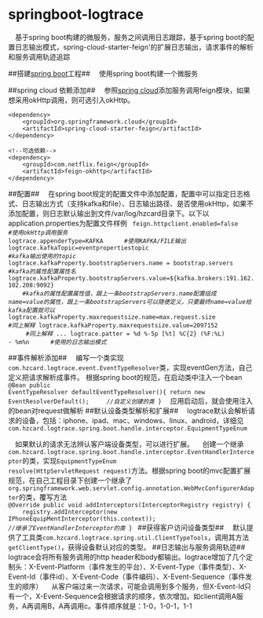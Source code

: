 # springboot-logtrace
&#8195;基于spring boot构建的微服务，服务之间调用日志跟踪，基于spring boot的配置日志输出模式，spring-cloud-starter-feign'的扩展日志输出，请求事件的解析和服务调用轨迹追踪

##搭建[spring boot](http://projects.spring.io/spring-boot/)工程##
&#8195;使用spring boot构建一个微服务

##spring cloud 依赖添加##
&#8195;参照[spring cloud](http://projects.spring.io/spring-cloud/)添加服务调用feign模块，如果想采用okHttp调用，则可选引入okHttp。
<pre><code>&lt;dependency&gt;
	&lt;groupId>org.springframework.cloud&lt;/groupId&gt;
	&lt;artifactId>spring-cloud-starter-feign&lt;/artifactId&gt;
&lt;/dependency&gt;

&lt;!--可选依赖--&gt;
&lt;dependency&gt;
	&lt;groupId&gt;com.netflix.feign&lt;/groupId&gt;
	&lt;artifactId&gt;feign-okhttp&lt;/artifactId&gt;
&lt;/dependency&gt;
</code></pre>
##配置##
&#8195;在spring boot规定的配置文件中添加配置，配置中可以指定日志格式、日志输出方式（支持kafka和file）、日志输出路径、是否使用okHttp，如果不添加配置，则日志默认输出到文件/var/log/hzcard目录下。以下以application.properties为配置文件样例
<code>
feign.httpclient.enabled=false	&nbsp;&nbsp;&nbsp;&nbsp;	*#使用okHttp调用服务*
logtrace.appenderType=KAFKA &nbsp;&nbsp;&nbsp;&nbsp;           *#使用KAFKA/FILE输出*
logtrace.kafkaTopic=eventpropertiestopic   &nbsp;&nbsp;&nbsp;&nbsp; *#kafka输出使用的topic*
logtrace.kafkaProperty.bootstrapServers.name = bootstrap.servers &nbsp;&nbsp;&nbsp;&nbsp;   *#kafka的属性配置属性名*
logtrace.kafkaProperty.bootstrapServers.value=${kafka.brokers:191.162.102.208:9092} &nbsp;&nbsp;&nbsp;&nbsp;*#kafka的属性配置属性值，跟上一条bootstrapServers.name配置组成 name=value的属性，跟上一条bootstrapServers可以随便定义，只要最终name=value给kafka配置就可以*
logtrace.kafkaProperty.maxrequestsize.name=max.request.size&nbsp;&nbsp;&nbsp;&nbsp;  *#同上解释*
logtrace.kafkaProperty.maxrequestsize.value=2097152   &nbsp;&nbsp;&nbsp;&nbsp;      *#同上解释*
...
logtrace.patter = %d %-5p [%t] %C{2} (%F:%L) - %m%n    &nbsp;&nbsp;&nbsp;&nbsp;     *#使用的日志输出模式*
</code>

##事件解析添加##
&#8195;编写一个类实现<code>com.hzcard.logtrace.event.EventTypeResolver</code>类，实现eventGen方法，自己定义把请求解析成事件。
根据spring boot的规范，在启动类中注入一个bean
<code>@Bean
	public EventTypeResolver defaultEventTypeResolver(){
		return new EventResolverDefault();    &nbsp;&nbsp;&nbsp;&nbsp;*//自定义创建的类*
	}</code>
&#8195;应用启动后，就会使用注入的bean对request做解析
##默认设备类型解析和扩展##
&#8195;logtrace默认会解析请求的设备，包括：iphone、ipad、mac、windows、linux、android，详细见<code>com.hzcard.logtrace.spring.boot.handle.interceptor.EquipmentTypeEnum</code>

&#8195;如果默认的请求无法辨认客户端设备类型，可以进行扩展。
&#8195;创建一个继承<code>com.hzcard.logtrace.spring.boot.handle.interceptor.EventHandlerInterceptor</code>的类，实现<code>EquipmentTypeEnum resolve(HttpServletRequest request)</code>方法。根据spring boot的mvc配置扩展规范，在自己工程目录下创建一个继承了<code>org.springframework.web.servlet.config.annotation.WebMvcConfigurerAdapter</code>的类，覆写方法<code>
    @Override
	public void addInterceptors(InterceptorRegistry registry) {
    &nbsp;&nbsp;&nbsp;&nbsp;registry.addInterceptor(new IPhoneEquipMentInterceptor(this.context));       *//继承了EventHandlerInterceptor的类*
    }
</code>
##获得客户访问设备类型##
&#8195;默认提供了工具类<code>com.hzcard.logtrace.spring.util.ClientTypeTools</code>，调用其方法<code>getClientType()</code>，获得设备默认对应的类型。
##日志输出与服务调用轨迹##
&#8195;logtrace会将所有服务调用的http header和body都输出。logtrace增加了几个定制头：X-Event-Platform（事件发生的平台）、X-Event-Type（事件类型）、X-Event-Id（事件id）、X-Event-Code（事件编码）、X-Event-Sequence（事件发生的顺序）
&#8195;从客户端过来一次请求，可能会调用到多个服务，但X-Event-Id只有一个，X-Event-Sequence会根据请求的顺序，依次增加。如client调用A服务，A再调用B，A再调用c。事件顺序就是：1-0，1-0-1，1-1
